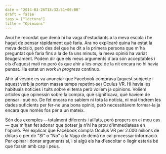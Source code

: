 ```yaml
---
date = "2014-03-26T18:32:51+00:00"
draft = false
tags = ["lectura"]
title = "Opinions"
---
```

Avui he recordat que demà hi ha vaga d'estudiants a la meva escola i he hagut de pensar ràpidament què faria. Ara no explicaré quina ha estat la meva decisió, però des del que he dit a la primera persona que m'ha preguntat què faria fins a la de fa uns minuts, la meva opinió ha variat lleugerament. Podem dir que els meus arguments d'ara són acceptables i els d'aquest matí no però és que ahir a les onze de la nit encara no hi havia pensat. Ha estat un *work in progress* continuo. 

Ahir al vespre es va anunciar que Facebook comprava (aquest subjecte i aquest verb ja porten massa temps repetint-se) Oculus VR. Hi havia les habituals notícies i tuits sobre el tema però volíem ja opinions. Volíem articles que opinessin sobre la compra, què significava, què havíem de pensar i què no. De fet encara no sabíem ni tota la notícia, ni mai tindrem les dades suficients per fer-ne una bona opinió, però necessitàvem formar-la ja encara que només fos per a un mateix.

Són dos exemples —totalment diferents i aïllats, però propers en el meu cas— que m'han fet adonar que potser ja n'hi ha prou d'immediatesa en l'opinió. Per explicar que Facebook compra Oculus VR per 2.000 milions de dòlars o per dir "Sí" o "No" a la Vaga de demà no cal processar informació. Per opinar i donar arguments sí, i si algú els ha d'escoltar o llegir estaria bé que fossin amb cap i peus. 